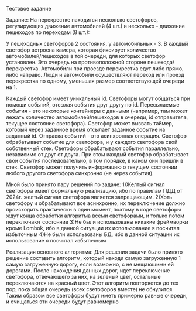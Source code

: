Тестовое задание

Задание:
На перекрестке находится несколько светофоров, регулирующих движение автомобилей (4 шт.) и несколько - движение пешеходов по переходам (8 шт.):

У пешеходных светофоров 2 состояния, у автомобильных - 3. В каждый светофор встроена камера, которая фиксирует количество автомобилей/пешеходов в той очереди, для которых светофор установлен. Это очередь на противоположной стороне пешехода/перекрестка. Автомобили при проезде перекрестка едут либо прямо, либо направо. Люди и автомобили осуществляют переход или проезд перекрестка по одному, уменьшая размер соответствующей очереди на 1.

Каждый светофор имеет уникальный id. Светофоры могут общаться при помощи событий, отсылая события друг другу по id. Пересылаемые события - это некоторые контейнеры с данными (например, там может лежать количество автомобилей/пешеходов в очереди, id отправителя, текущее состояние светофора). Светофор может вызвать таймер, который через заданное время отсылает заданное событие на заданный id. Отправка событий - это асинхронная операция. Светофор обрабатывает событие для светофора, и у каждого светофора свой собственный стек. Светофоры обрабатывают события параллельно, независимо от друг от друга. При этом каждый светофор обрабатывает свои события последовательно, в том порядке, в каком они пришли в стек. Светофор может получить информацию о текущем состоянии любого другого светофора синхронно (не через события).

Мной было принято пару решений по задаче:
  1)Желтый сигнал светофора имеет формальную реализацию, ибо по правилам ПДД от 2024г. желтый сигнал светофора является запрещающим.
  2)Хоть светофору и обрабатывают все асинхронно, их переключение должно происходить практически в один момент, поэтому в коде светофоры ждут конца обработки алгоритма всеми светофорами, и только потом       переключают состояние
  3)Не были использованы никакие фреймворки кроме Lombok, ибо в данной ситуации их использование я посчитал избыточным
  4)Не были использованы БД, ибо в данной ситуации их использование я посчитал избыточным

Реализация основного алгоритма:
  Для решения задачи было принято решение составить алгоритм, который находи самую загруженную 1 самую загруженную дорогу, если возможно, с не мещающими ей дорогами. После нахождения данных дорог, идет переключение светофора, отвечающего за них, на зеленый цвет, остальные переключаются на красный цвет. Этот алгоритм повторяется до тех пор, пока общая очередь (всех светофоров вместе) не обнулится. Таким образом все светофоры будут иметь примерно равные очереди, и очищаться эти очереди будут равномерно
